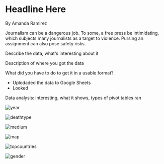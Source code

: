 # Headline Here

By Amanda Ramirez

Journalism can be a dangerous job. To some, a free press be intimidating, which subjects many journalists as a target to violence. Pursing an assignment can also pose safety risks.  


Describe the data, what's interesting about it

Description of where you got the data

What did you have to do to get it in a usable format?
* Uplodaded the data to Google Sheets
* Looked 

Data analysis: interesting, what it shows, types of pivot tables ran

![year](https://media.journalism.berkeley.edu/upload/2020/08/1597195028916d37b.png)

![deathtype](https://media.journalism.berkeley.edu/upload/2020/08/1597195304e45b50d.png)

![medium](https://media.journalism.berkeley.edu/upload/2020/08/159719536241a1308.png)

![map](https://media.journalism.berkeley.edu/upload/2020/08/1597195418cf4e5b0.png)

![topcountries](https://media.journalism.berkeley.edu/upload/2020/08/159719551806d944e.png)

![gender](https://media.journalism.berkeley.edu/upload/2020/08/15971954746b38fbf.png)

